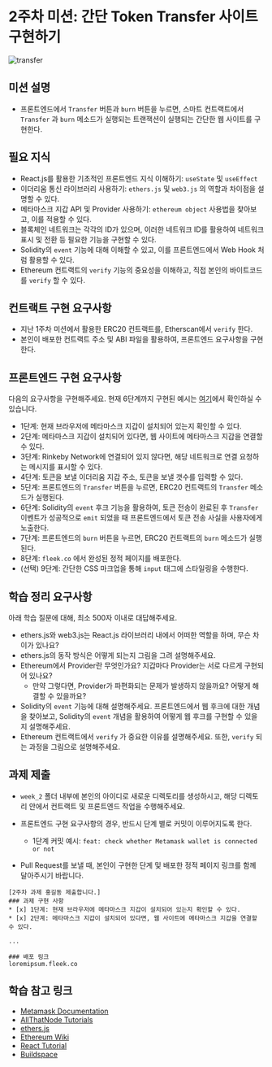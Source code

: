 # 2주차 미션: 간단 Token Transfer 사이트 구현하기

![transfer](https://user-images.githubusercontent.com/41055141/170207975-fb415ca0-b316-4792-9f06-1dc1ee2a7161.png)

## 미션 설명

* 프론트엔드에서 `Transfer` 버튼과 `burn` 버튼을 누르면, 스마트 컨트랙트에서 `Transfer` 과 `burn` 메소드가 실행되는 트랜잭션이 실행되는 간단한 웹 사이트를 구현한다.

## 필요 지식

* React.js를 활용한 기초적인 프론트엔드 지식 이해하기: `useState` 및 `useEffect`
* 이더리움 통신 라이브러리 사용하기: `ethers.js` 및 `web3.js` 의 역할과 차이점을 설명할 수 있다.
* 메타마스크 지갑 API 및 Provider 사용하기: `ethereum object` 사용법을 찾아보고, 이를 적용할 수 있다.
* 블록체인 네트워크는 각각의 ID가 있으며, 이러한 네트워크 ID를 활용하여 네트워크 표시 및 전환 등 필요한 기능을 구현할 수 있다.
* Solidity의 `event` 기능에 대해 이해할 수 있고, 이를 프론트엔드에서 Web Hook 처럼 활용할 수 있다.
* Ethereum 컨트랙트의 `verify` 기능의 중요성을 이해하고, 직접 본인의 바이트코드를 `verify` 할 수 있다.

## 컨트랙트 구현 요구사항

* 지난 1주차 미션에서 활용한 ERC20 컨트랙트를, Etherscan에서 `verify` 한다.
* 본인이 배포한 컨트랙트 주소 및 ABI 파일을 활용하여, 프론트엔드 요구사항을 구현한다.

## 프론트엔드 구현 요구사항

다음의 요구사항을 구현해주세요. 현재 6단계까지 구현된 예시는 [여기](https://github.com/Web3-Study-with-Sigrid-Jin/smiling-leo-dApp-Session/tree/week2-frontend)에서 확인하실 수 있습니다.

* 1단계: 현재 브라우저에 메타마스크 지갑이 설치되어 있는지 확인할 수 있다.
* 2단계: 메타마스크 지갑이 설치되어 있다면, 웹 사이트에 메타마스크 지갑을 연결할 수 있다.
* 3단계: Rinkeby Network에 연결되어 있지 않다면, 해당 네트워크로 연결 요청하는 메시지를 표시할 수 있다.
* 4단계: 토큰을 보낼 이더리움 지갑 주소, 토큰을 보낼 갯수를 입력할 수 있다.
* 5단계: 프론트엔드의 `Transfer` 버튼을 누르면, ERC20 컨트랙트의 `Transfer` 메소드가 실행된다.
* 6단계: Solidity의 `event` 후크 기능을 활용하여, 토큰 전송이 완료된 후 `Transfer` 이벤트가 성공적으로 `emit` 되었을 때 프론트엔드에서 토큰 전송 사실을 사용자에게 노출한다.
* 7단계: 프론트엔드의 `burn` 버튼을 누르면, ERC20 컨트랙트의 `burn` 메소드가 실행된다.
* 8단계: `fleek.co` 에서 완성된 정적 페이지를 배포한다.
* (선택) 9단계: 간단한 CSS 마크업을 통해 `input` 태그에 스타일링을 수행한다.

## 학습 정리 요구사항

아래 학습 질문에 대해, 최소 500자 이내로 대답해주세요.

* ethers.js와 web3.js는 React.js 라이브러리 내에서 어떠한 역할을 하며, 무슨 차이가 있나요?
* ethers.js의 동작 방식은 어떻게 되는지 그림을 그려 설명해주세요.
* Ethereum에서 Provider란 무엇인가요? 지갑마다 Provider는 서로 다르게 구현되어 있나요?
  * 만약 그렇다면, Provider가 파편화되는 문제가 발생하지 않을까요? 어떻게 해결할 수 있을까요?
* Solidity의 `event` 기능에 대해 설명해주세요. 프론트엔드에서 웹 후크에 대한 개념을 찾아보고, Solidity의 `event` 개념을 활용하여 어떻게 웹 후크를 구현할 수 있을 지 설명해주세요.
* Ethereum 컨트랙트에서 `verify` 가 중요한 이유를 설명해주세요. 또한, `verify` 되는 과정을 그림으로 설명해주세요.

## 과제 제출

* `week_2` 폴더 내부에 본인의 아이디로 새로운 디렉토리를 생성하시고, 해당 디렉토리 안에서 컨트랙트 및 프론트엔드 작업을 수행해주세요.
* 프론트엔드 구현 요구사항의 경우, 반드시 단계 별로 커밋이 이루어지도록 한다.
  * 1단계 커밋 예시: `feat: check whether Metamask wallet is connected or not`

* Pull Request를 보낼 때, 본인이 구현한 단계 및 배포한 정적 페이지 링크를 함께 달아주시기 바랍니다.

```
[2주차 과제 홍길동 제출합니다.]
### 과제 구현 사항
* [x] 1단계: 현재 브라우저에 메타마스크 지갑이 설치되어 있는지 확인할 수 있다.
* [x] 2단계: 메타마스크 지갑이 설치되어 있다면, 웹 사이트에 메타마스크 지갑을 연결할 수 있다.

...

### 배포 링크
loremipsum.fleek.co
```

## 학습 참고 링크

* [Metamask Documentation](https://docs.metamask.io/guide/rpc-api.html#unrestricted-methods)
* [AllThatNode Tutorials](https://docs.allthatnode.com/tutorials/minting-a-simple-erc721-nft#deploy-to-rinkeby-testnet-network)
* [ethers.js](https://docs.ethers.io/v5/api/contract/contract/)
* [Ethereum Wiki](https://eth.wiki/json-rpc/API#eth_accounts)
* [React Tutorial](https://ko.reactjs.org/tutorial/tutorial.html)
* [Buildspace](https://buildspace.so/p/build-polygon-ens)